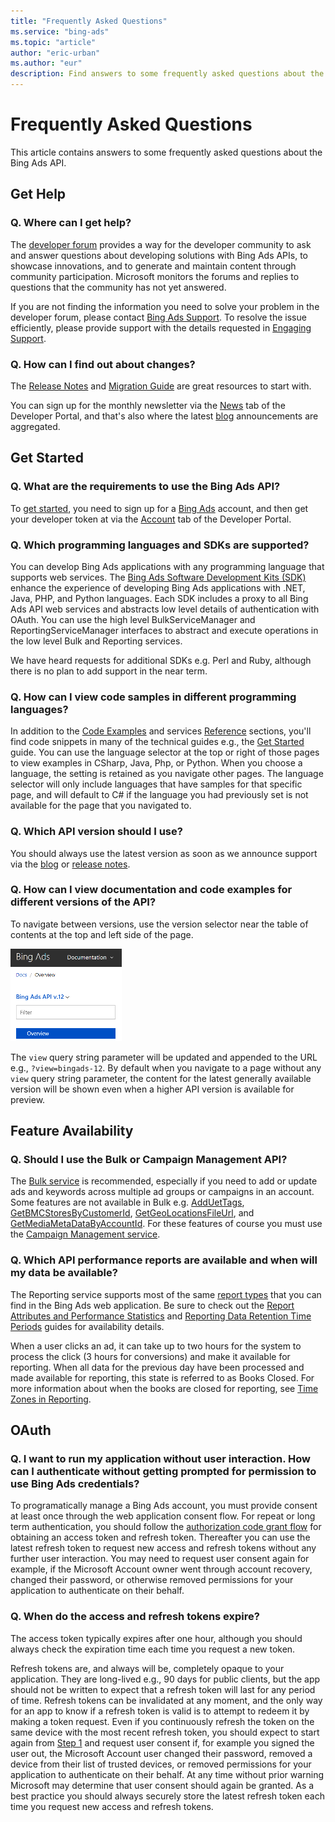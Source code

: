 ```yaml
---
title: "Frequently Asked Questions"
ms.service: "bing-ads"
ms.topic: "article"
author: "eric-urban"
ms.author: "eur"
description: Find answers to some frequently asked questions about the Bing Ads API.
---
```

# Frequently Asked Questions
This article contains answers to some frequently asked questions about the Bing Ads API.

## Get Help

### Q. Where can I get help?
The [developer forum](https://social.msdn.microsoft.com/forums/en-us/home?forum=BingAds) provides a way for the developer community to ask and answer questions about developing solutions with Bing Ads APIs, to showcase innovations, and to generate and maintain content through community participation. Microsoft monitors the forums and replies to questions that the community has not yet answered.

If you are not finding the information you need to solve your problem in the developer forum, please contact [Bing Ads Support](https://advertise.bingads.microsoft.com/en-us/bing-ads-support). To resolve the issue efficiently, please provide support with the details requested in [Engaging Support](handle-service-errors-exceptions.md#contact-support).

### Q. How can I find out about changes?
The [Release Notes](release-notes.md) and [Migration Guide](migration-guide.md) are great resources to start with. 

You can sign up for the monthly newsletter via the [News](https://developers.bingads.microsoft.com/News) tab of the Developer Portal, and that's also where the latest [blog](https://blogs.msdn.microsoft.com/bing_ads_api/) announcements are aggregated.  

## Get Started

### Q. What are the requirements to use the Bing Ads API?
To [get started](get-started.md), you need to sign up for a [Bing Ads](https://secure.bingads.microsoft.com) account, and then get your developer token at via the [Account](https://developers.bingads.microsoft.com/Account) tab of the Developer Portal. 

### Q. Which programming languages and SDKs are supported?
You can develop Bing Ads applications with any programming language that supports web services. The [Bing Ads Software Development Kits (SDK)](client-libraries.md) enhance the experience of developing Bing Ads applications with .NET, Java, PHP, and Python languages.  Each SDK includes a proxy to all Bing Ads API web services and abstracts low level details of authentication with OAuth. You can use the high level BulkServiceManager and ReportingServiceManager interfaces to abstract and execute operations in the low level Bulk and Reporting services. 

We have heard requests for additional SDKs e.g. Perl and Ruby, although there is no plan to add support in the near term.

### Q. How can I view code samples in different programming languages?
In addition to the [Code Examples](code-examples.md) and services [Reference](reference.md) sections, you'll find code snippets in many of the technical guides e.g., the [Get Started](get-started.md) guide. You can use the language selector at the top or right of those pages to view examples in CSharp, Java, Php, or Python. When you choose a language, the setting is retained as you navigate other pages. The language selector will only include languages that have samples for that specific page, and will default to C# if the language you had previously set is not available for the page that you navigated to. 

### Q. Which API version should I use?
You should always use the latest version as soon as we announce support via the [blog](https://blogs.msdn.microsoft.com/bing_ads_api/) or [release notes](release-notes.md). 

### Q. How can I view documentation and code examples for different versions of the API?
To navigate between versions, use the version selector near the table of contents at the top and left side of the page. 

![API Docs Version Selector](media/api-docs-version-selector.png "API Docs Version Selector")  

The ```view``` query string parameter will be updated and appended to the URL e.g., ```?view=bingads-12```. By default when you navigate to a page without any ```view``` query string parameter, the content for the latest generally available version will be shown even when a higher API version is available for preview. 

## Feature Availability

### Q. Should I use the Bulk or Campaign Management API?
The [Bulk service](../bulk-service/bulk-service-reference.md) is recommended, especially if you need to add or update ads and keywords across multiple ad groups or campaigns in an account. Some features are not available in Bulk e.g. [AddUetTags](../campaign-management-service/adduettags.md), [GetBMCStoresByCustomerId](../campaign-management-service/getbmcstoresbycustomerid.md), [GetGeoLocationsFileUrl](../campaign-management-service/getgeolocationsfileurl.md), and [GetMediaMetaDataByAccountId](../campaign-management-service/getmediametadatabyaccountid.md). For these features of course you must use the [Campaign Management service](../campaign-management-service/campaign-management-service-reference.md). 

### Q. Which API performance reports are available and when will my data be available?
The Reporting service supports most of the same [report types](report-types.md) that you can find in the Bing Ads web application. Be sure to check out the [Report Attributes and Performance Statistics](report-attributes-performance-statistics.md) and [Reporting Data Retention Time Periods](report-data-retention-time-periods.md) guides for availability details.

When a user clicks an ad, it can take up to two hours for the system to process the click (3 hours for conversions) and make it available for reporting. When all data for the previous day have been processed and made available for reporting, this state is referred to as Books Closed. For more information about when the books are closed for reporting, see [Time Zones in Reporting](reports.md#reptimezones).

## OAuth 

### Q. I want to run my application without user interaction. How can I authenticate without getting prompted for permission to use Bing Ads credentials?
To programatically manage a Bing Ads account, you must provide consent at least once through the web application consent flow. For repeat or long term authentication, you should follow the [authorization code grant flow](authentication-oauth.md#authorizationcode) for obtaining an access token and refresh token. Thereafter you can use the latest refresh token to request new access and refresh tokens without any further user interaction. You may need to request user consent again for example, if the Microsoft Account owner went through account recovery, changed their password, or otherwise removed permissions for your application to authenticate on their behalf. 

### Q. When do the access and refresh tokens expire?
The access token typically expires after one hour, although you should always check the expiration time each time you request a new token. 

Refresh tokens are, and always will be, completely opaque to your application. They are long-lived e.g., 90 days for public clients, but the app should not be written to expect that a refresh token will last for any period of time. Refresh tokens can be invalidated at any moment, and the only way for an app to know if a refresh token is valid is to attempt to redeem it by making a token request. Even if you continuously refresh the token on the same device with the most recent refresh token, you should expect to start again from [Step 1](authentication-oauth.md#authorizationcode) and request user consent if, for example you signed the user out, the Microsoft Account user changed their password, removed a device from their list of trusted devices, or removed permissions for your application to authenticate on their behalf. At any time without prior warning Microsoft may determine that user consent should again be granted. As a best practice you should always securely store the latest refresh token each time you request new access and refresh tokens. 
